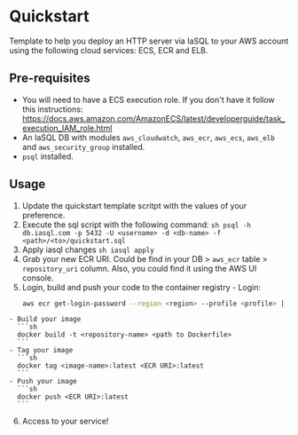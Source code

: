 # Quickstart

Template to help you deploy an HTTP server via IaSQL to your AWS account using the following cloud services: ECS, ECR and ELB.

## Pre-requisites

  - You will need to have a ECS execution role. If you don't have it follow this instructions: https://docs.aws.amazon.com/AmazonECS/latest/developerguide/task_execution_IAM_role.html
  - An IaSQL DB with modules `aws_cloudwatch`, `aws_ecr`, `aws_ecs`, `aws_elb` and `aws_security_group` installed.
  - `psql` installed.
  
## Usage

  1. Update the quickstart template scritpt with the values of your preference.
  2. Execute the sql script with the following command:
    ```sh
    psql -h db.iasql.com -p 5432 -U <username> -d <db-name> -f <path>/<to>/quickstart.sql
    ```
  3. Apply iasql changes
    ```sh
    iasql apply
    ```
  4. Grab your new ECR URI. Could be find in your DB > `aws_ecr` table > `repository_uri` column. Also, you could find it using the AWS UI console.
  5. Login, build and push your code to the container registry
    - Login:
      ```sh
      aws ecr get-login-password --region <region> --profile <profile> | docker login --username AWS --password-stdin <ECR URI>
      ```
    - Build your image
      ```sh
      docker build -t <repository-name> <path to Dockerfile>
      ```
    - Tag your image
      ```sh
      docker tag <image-name>:latest <ECR URI>:latest
      ```
    - Push your image
      ```sh
      docker push <ECR URI>:latest
      ```
  6. Access to your service!
